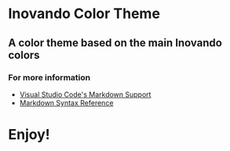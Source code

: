 # Inovando Color Theme

## A color theme based on the main Inovando colors

### For more information

- [Visual Studio Code's Markdown Support](http://code.visualstudio.com/docs/languages/markdown)
- [Markdown Syntax Reference](https://help.github.com/articles/markdown-basics/)

# Enjoy!
